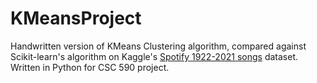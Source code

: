 # KMeansProject

Handwritten version of KMeans Clustering algorithm, compared against Scikit-learn's algorithm on Kaggle's [Spotify 1922-2021 songs](https://www.kaggle.com/yamaerenay/spotify-dataset-19212020-160k-tracks) dataset.
Written in Python for CSC 590 project.
